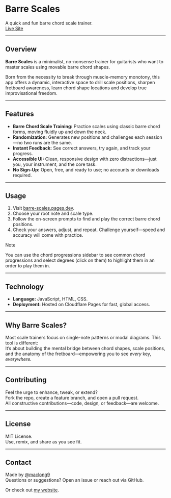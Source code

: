# Barre Scales

A quick and fun barre chord scale trainer.  
[Live Site](https://barre-scales.pages.dev)

---

## Overview

**Barre Scales** is a minimalist, no-nonsense trainer for guitarists who want to master scales using movable barre chord shapes.

Born from the necessity to break through muscle-memory monotony, this app offers a dynamic, interactive space to drill scale positions, sharpen fretboard awareness, learn chord shape locations and develop true improvisational freedom.

---

## Features

- **Barre Chord Scale Training:** Practice scales using classic barre chord forms, moving fluidly up and down the neck.
- **Randomization:** Generates new positions and challenges each session—no two runs are the same.
- **Instant Feedback:** See correct answers, try again, and track your progress.
- **Accessible UI:** Clean, responsive design with zero distractions—just you, your instrument, and the core task.
- **No Sign-Up:** Open, free, and ready to use; no accounts or downloads required.

---

## Usage

1. Visit [barre-scales.pages.dev](https://barre-scales.pages.dev).
2. Choose your root note and scale type.
3. Follow the on-screen prompts to find and play the correct barre chord positions.
4. Check your answers, adjust, and repeat. Challenge yourself—speed and accuracy will come with practice.

> [!NOTE]
> You can use the chord progressions sidebar to see common chord progressions and select degrees (click on them) to highlight them in an order to play them in.

---

## Technology

- **Language:** JavaScript, HTML, CSS.
- **Deployment:** Hosted on Cloudflare Pages for fast, global access.

---

## Why Barre Scales?

Most scale trainers focus on single-note patterns or modal diagrams. This tool is different:  
It’s about building the mental bridge between chord shapes, scale positions, and the anatomy of the fretboard—empowering you to see *every* key, *everywhere*.

---

## Contributing

Feel the urge to enhance, tweak, or extend?  
Fork the repo, create a feature branch, and open a pull request.  
All constructive contributions—code, design, or feedback—are welcome.

---

## License

MIT License.  
Use, remix, and share as you see fit.

---

## Contact

Made by [@maclong9](https://github.com/maclong9)  
Questions or suggestions? Open an issue or reach out via GitHub.

Or check out [my website](https://maclong.uk).
